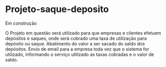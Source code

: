 # Projeto-saque-deposito

Em construção

O Projeto em questão será utilizado para que empresas e clientes efetuem depósitos e saques, onde será cobrado uma taxa de utilização para depósito ou saque.
Abatimento do valor a ser sacado do saldo dos depósitos.
Envio de email para a empresa toda vez que o sistema for utilizado, informando o serviço utilizado as taxas cobradas e o valor de saldo.

